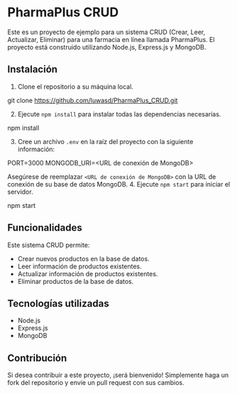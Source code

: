 # PharmaPlus CRUD

Este es un proyecto de ejemplo para un sistema CRUD (Crear, Leer, Actualizar, Eliminar) para una farmacia en línea llamada PharmaPlus. El proyecto está construido utilizando Node.js, Express.js y MongoDB.

## Instalación

1. Clone el repositorio a su máquina local.

git clone https://github.com/luwasd/PharmaPlus_CRUD.git

2. Ejecute `npm install` para instalar todas las dependencias necesarias.

npm install

3. Cree un archivo `.env` en la raíz del proyecto con la siguiente información:

PORT=3000
MONGODB_URI=<URL de conexión de MongoDB>

Asegúrese de reemplazar `<URL de conexión de MongoDB>` con la URL de conexión de su base de datos MongoDB.
4. Ejecute `npm start` para iniciar el servidor.

npm start

## Funcionalidades

Este sistema CRUD permite:

- Crear nuevos productos en la base de datos.
- Leer información de productos existentes.
- Actualizar información de productos existentes.
- Eliminar productos de la base de datos.

## Tecnologías utilizadas

- Node.js
- Express.js
- MongoDB

## Contribución

Si desea contribuir a este proyecto, ¡será bienvenido! Simplemente haga un fork del repositorio y envíe un pull request con sus cambios.
